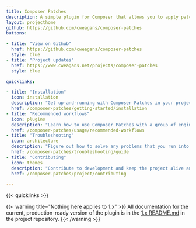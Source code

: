 ```yaml
---
title: Composer Patches
description: A simple plugin for Composer that allows you to apply patches to your dependencies.
layout: projecthome
github: https://github.com/cweagans/composer-patches
buttons:

- title: "View on Github"
  href: https://github.com/cweagans/composer-patches
  style: blue
- title: "Project updates"
  href: https://www.cweagans.net/projects/composer-patches
  style: blue

quicklinks:

- title: "Installation"
  icon: installation
  description: "Get up-and-running with Composer Patches in your project"
  href: /composer-patches/getting-started/installation
- title: "Recommended workflows"
  icon: plugins
  description: "Learn how to use Composer Patches with a group of engineers."
  href: /composer-patches/usage/recommended-workflows
- title: "Troubleshooting"
  icon: architecture
  description: "Figure out how to solve any problems that you run into."
  href: /composer-patches/troubleshooting/guide
- title: "Contributing"
  icon: themes
  description: "Contribute to development and keep the project alive and healthy."
  href: /composer-patches/project/contributing

---
```


{{< quicklinks >}}

{{< warning title="Nothing here applies to 1.x" >}}
All documentation for the current, production-ready version of the plugin is in the [1.x README.md](https://github.com/cweagans/composer-patches/blob/1.x/README.md) in the project repository.
{{< /warning >}}
